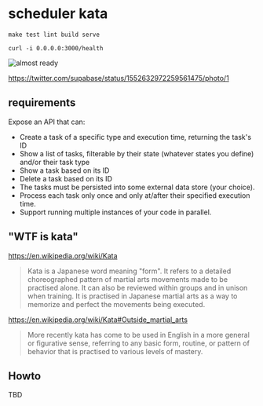 # scheduler kata

```console
make test lint build serve
```
```console
curl -i 0.0.0.0:3000/health
```
![almost ready](https://pbs.twimg.com/media/FYwPdWEWYAQUUlE?format=jpg&name=medium)

https://twitter.com/supabase/status/1552632972259561475/photo/1


## requirements

Expose an API that can:
* Create a task of a specific type and execution time, returning the task's ID
* Show a list of tasks, filterable by their state (whatever states you define) and/or their task type
* Show a task based on its ID
* Delete a task based on its ID
* The tasks must be persisted into some external data store (your choice).
* Process each task only once and only at/after their specified execution time.
* Support running multiple instances of your code in parallel.


## "WTF is kata"

https://en.wikipedia.org/wiki/Kata

> Kata is a Japanese word meaning "form". It refers to a detailed
> choreographed pattern of martial arts movements made to be practised alone.
> It can also be reviewed within groups and in unison when training. It is
> practised in Japanese martial arts as a way to memorize and perfect the
> movements being executed.

https://en.wikipedia.org/wiki/Kata#Outside_martial_arts

> More recently kata has come to be used in English in a more general or figurative sense, referring to any basic form, routine, or pattern of behavior that is practised to various levels of mastery.


## Howto
TBD
